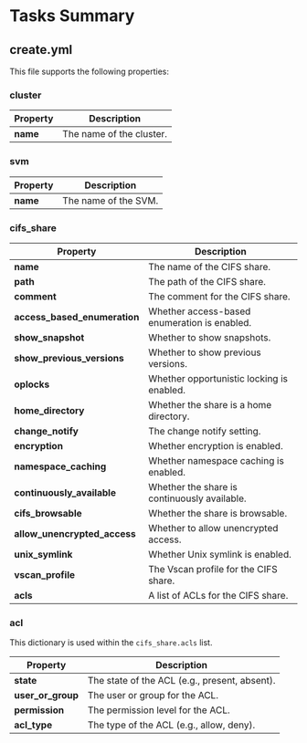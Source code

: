 # Tasks Summary

## create.yml
This file supports the following properties:

### cluster
| Property       | Description                                |
|----------------|--------------------------------------------|
| **name**       | The name of the cluster.                   |

### svm
| Property       | Description                                |
|----------------|--------------------------------------------|
| **name**       | The name of the SVM.                       |

### cifs_share
| Property                   | Description                                |
|----------------------------|--------------------------------------------|
| **name**                   | The name of the CIFS share.                |
| **path**                   | The path of the CIFS share.                |
| **comment**                | The comment for the CIFS share.            |
| **access_based_enumeration**| Whether access-based enumeration is enabled. |
| **show_snapshot**          | Whether to show snapshots.                 |
| **show_previous_versions** | Whether to show previous versions.         |
| **oplocks**                | Whether opportunistic locking is enabled.  |
| **home_directory**         | Whether the share is a home directory.     |
| **change_notify**          | The change notify setting.                 |
| **encryption**             | Whether encryption is enabled.             |
| **namespace_caching**      | Whether namespace caching is enabled.      |
| **continuously_available** | Whether the share is continuously available. |
| **cifs_browsable**         | Whether the share is browsable.            |
| **allow_unencrypted_access**| Whether to allow unencrypted access.      |
| **unix_symlink**           | Whether Unix symlink is enabled.           |
| **vscan_profile**          | The Vscan profile for the CIFS share.      |
| **acls**                   | A list of ACLs for the CIFS share.         |

### acl
This dictionary is used within the `cifs_share.acls` list.

| Property       | Description                                |
|----------------|--------------------------------------------|
| **state**      | The state of the ACL (e.g., present, absent). |
| **user_or_group** | The user or group for the ACL.          |
| **permission** | The permission level for the ACL.          |
| **acl_type**   | The type of the ACL (e.g., allow, deny).   |